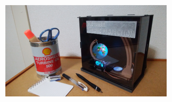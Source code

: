 <p align="center">
  <img src="https://raw.githubusercontent.com/K-Yama2010/GeoLunar_Chrono_Projection/main/images/1.jpg" alt="GeoLunar_Chrono_Projection Demo" width="600">
</p>
